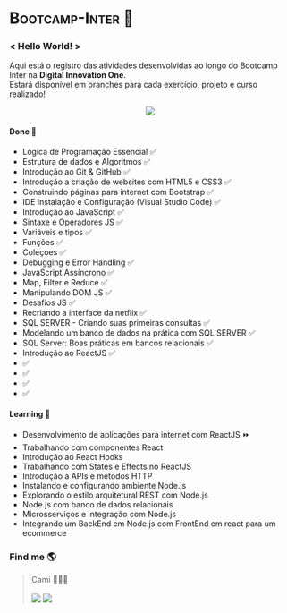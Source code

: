 <h1 style="font-variant: small-caps">Bootcamp-Inter 🧡</></h1>

### < Hello World! >
Aqui está o registro das atividades desenvolvidas ao longo do Bootcamp Inter na **Digital Innovation One**. </br>
Estará disponível em branches para cada exercício, projeto e curso realizado!

<div align="center">
    <img src="https://www.dio.me/components/pages/dev-week/BANNER-INTER-DEV-WEEK%207.png">
</div>
  
####  Done 🧠
- Lógica de Programação Essencial ✅
- Estrutura de dados e Algoritmos ✅
- Introdução ao Git & GitHub ✅
-  Introdução a criação de websites com HTML5 e CSS3 ✅
-  Construindo páginas para internet com Bootstrap ✅
-  IDE Instalação e Configuração (Visual Studio Code) ✅
-  Introdução ao JavaScript ✅
-  Sintaxe e Operadores JS ✅
-  Variáveis e tipos ✅
-  Funções ✅
-  Coleçoes ✅
-  Debugging e Error Handling ✅
-  JavaScript Assíncrono ✅
-  Map, Filter e Reduce ✅
-  Manipulando DOM JS ✅
-  Desafios JS ✅
-  Recriando a interface da netflix ✅
-  SQL SERVER - Criando suas primeiras consultas ✅
-  Modelando um banco de dados na prática com SQL SERVER ✅
-  SQL Server: Boas práticas em bancos relacionais ✅
-  Introdução ao ReactJS ✅
-  ✅
-  ✅
-  ✅
-  ✅

####  Learning 🚀
- Desenvolvimento de aplicações para internet com ReactJS ⏩
- Trabalhando com componentes React
- Introdução ao React Hooks
- Trabalhando com States e Effects no ReactJS
- Introdução a APIs e métodos HTTP
- Instalando e configurando ambiente Node.js
- Explorando o estilo arquitetural REST com Node.js
- Node.js com banco de dados relacionais
- Microsserviços e integração com Node.js
- Integrando um BackEnd em Node.js com FrontEnd em react para um ecommerce

### Find me  🌎
>Cami 👩🏽‍💻</br> </br>
><a href="https://www.linkedin.com/in/camila-silva-8968aa1b3/" target="_blank"><img src="https://img.shields.io/badge/-LinkedIn-%230077B5?style=for-the-badge&logo=linkedin&logoColor=white" target="_blank"></a>
><a href="https://instagram.com/camii.las" target="_blank"><img src="https://img.shields.io/badge/-Instagram-%23E4405F?style=for-the-badge&logo=instagram&logoColor=white" target="_blank"></a>

